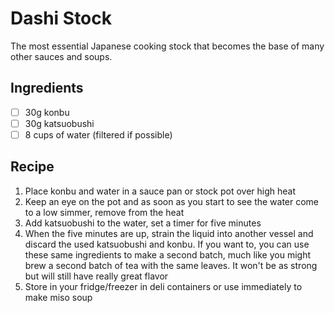 # Dashi Stock

The most essential Japanese cooking stock that becomes the base of many other sauces and soups.

## Ingredients

- [ ] 30g konbu
- [ ] 30g katsuobushi
- [ ] 8 cups of water (filtered if possible)

## Recipe

1. Place konbu and water in a sauce pan or stock pot over high heat
1. Keep an eye on the pot and as soon as you start to see the water come to a low simmer, remove from the heat
1. Add katsuobushi to the water, set a timer for five minutes
1. When the five minutes are up, strain the liquid into another vessel and discard the used katsuobushi and konbu. If you want to, you can use these same ingredients to make a second batch, much like you might brew a second batch of tea with the same leaves. It won't be as strong but will still have really great flavor
1. Store in your fridge/freezer in deli containers or use immediately to make miso soup